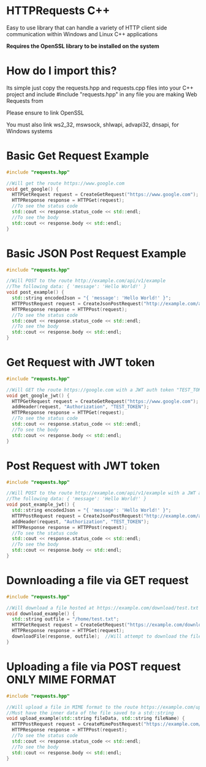 # HTTPRequests C++
Easy to use library that can handle a variety of HTTP client side communication within Windows and Linux C++ applications

**Requires the OpenSSL library to be installed on the system**

# How do I import this?
Its simple just copy the requests.hpp and requests.cpp files into your C++ project and include #include "requests.hpp" in any file you are making Web Requests from

Please ensure to link OpenSSL

You must also link ws2_32, mswsock, shlwapi, advapi32, dnsapi, for Windows systems

# Basic Get Request Example
```cpp
#include "requests.hpp"

//Will get the route https://www.google.com
void get_google() {
  HTTPGetRequest request = CreateGetRequest("https://www.google.com");
  HTTPResponse response = HTTPGet(request);
  //To see the status code
  std::cout << response.status_code << std::endl;
  //To see the body
  std::cout << response.body << std::endl;
}
```
# Basic JSON Post Request Example
```cpp
#include "requests.hpp"

//Will POST to the route http://example.com/api/v1/example
//The following data: { 'message': 'Hello World!' }
void post_example() {
  std::string encodedJson = "{ 'message': 'Hello World!' }";
  HTTPPostRequest request = CreateJsonPostRequest("http://example.com/api/v1/example", encodedJson);
  HTTPResponse response = HTTPPost(request);
  //To see the status code
  std::cout << response.status_code << std::endl;
  //To see the body
  std::cout << response.body << std::endl;
}
```
# Get Request with JWT token
```cpp
#include "requests.hpp"

//Will GET the route https://google.com with a JWT auth token "TEST_TOKEN"
void get_google_jwt() {
  HTTPGetRequest request = CreateGetRequest("https://www.google.com");
  addHeader(request, "Authorization", "TEST_TOKEN");
  HTTPResponse response = HTTPGet(request);
  //To see the status code
  std::cout << response.status_code << std::endl;
  //To see the body
  std::cout << response.body << std::endl;
}
```
# Post Request with JWT token
```cpp
#include "requests.hpp"

//Will POST to the route http://example.com/api/v1/example with a JWT auth token "TEST_TOKEN"
//The following data: { 'message': 'Hello World!' }
void post_example_jwt() {
  std::string encodedJson = "{ 'message': 'Hello World!' }";
  HTTPPostRequest request = CreateJsonPostRequest("http://example.com/api/v1/example", encodedJson);
  addHeader(request, "Authorization", "TEST_TOKEN");
  HTTPResponse response = HTTPPost(request);
  //To see the status code
  std::cout << response.status_code << std::endl;
  //To see the body
  std::cout << response.body << std::endl;
}
```
# Downloading a file via GET request
```cpp
#include "requests.hpp"

//Will download a file hosted at https://example.com/download/test.txt
void download_example() {
  std::string outfile = "/home/test.txt";
  HTTPGetRequest request = CreateGetRequest("https://example.com/download/test.txt");
  HTTPResponse response = HTTPGet(request);
  downloadFile(response, outfile);  //Will attempt to download the file within the body to the outfile location
}
```

# Uploading a file via POST request **ONLY MIME FORMAT**
```cpp
#include "requests.hpp"

//Will upload a file in MIME format to the route https://example.com/upload
//Must have the inner data of the file saved to a std::string
void upload_example(std::string fileData, std::string fileName) {
  HTTPPostRequest request = CreateMimePostRequest("https://example.com/upload", fileName, fileData);
  HTTPResponse response = HTTPPost(request);
  //To see the status code
  std::cout << response.status_code << std::endl;
  //To see the body
  std::cout << response.body << std::endl;
}
```

